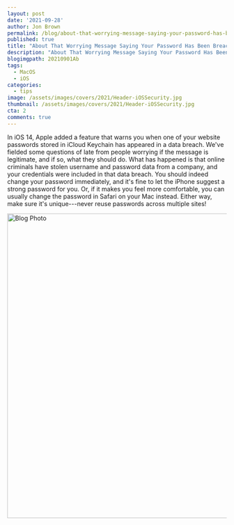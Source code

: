 ```yaml
---
layout: post
date: '2021-09-28'
author: Jon Brown
permalink: /blog/about-that-worrying-message-saying-your-password-has-been-breached-/
published: true
title: "About That Worrying Message Saying Your Password Has Been Breached?"
description: "About That Worrying Message Saying Your Password Has Been Breached?"
blogimgpath: 20210901Ab
tags:
  - MacOS
  - iOS
categories:
  - tips
image: /assets/images/covers/2021/Header-iOSSecurity.jpg
thumbnail: /assets/images/covers/2021/Header-iOSSecurity.jpg
cta: 2
comments: true
---
```

In iOS 14, Apple added a feature that warns you when one of your website
passwords stored in iCloud Keychain has appeared in a data breach. We've
fielded some questions of late from people worrying if the message is
legitimate, and if so, what they should do. What has happened is that
online criminals have stolen username and password data from a company,
and your credentials were included in that data breach. You should
indeed change your password immediately, and it's fine to let the iPhone
suggest a strong password for you. Or, if it makes you feel more
comfortable, you can usually change the password in Safari on your Mac
instead. Either way, make sure it's unique---never reuse passwords
across multiple sites!

<img alt="Blog Photo" src="{{ site.site_cdn }}/assets/images/blog/2021/20210901Ab/image2.jpeg" class="img-fluid rounded m-2" width="700" />
